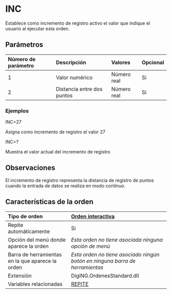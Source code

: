 # INC

Establece como incremento de registro activo el valor que indique el usuario al ejecutar esta orden.

## Parámetros

| Número de parámetro | Descripción | Valores | Opcional |
| :--- | :--- | :--- | :--- |
| 1 | Valor numérico | Número real | Si |
| 2 | Distancia entre dos puntos | Número real | Si |

### Ejemplos

INC=27

Asigna como incremento de registro el valor 27

INC=?

Muestra el valor actual del incremento de registro

## Observaciones

El incremento de registro representa la distancia de registro de puntos cuando la entrada de datos se realiza en modo contínuo.

## Características de la orden

| Tipo de orden | [Orden interactiva](inc.md) |
| :--- | :--- |
| Repite automáticamente | Si |
| Opción del menú donde aparece la orden | _Esta orden no tiene asociada ninguna opción de menú_ |
| Barra de herramientas en la que aparece la orden | _Esta orden no tiene asociado ningún botón en ninguna barra de herramientas_ |
| Extensión | DigiNG.OrdenesStandard.dll |
| Variables relacionadas | [REPITE](/digi3d-net/referencia/digi3d.net/ventana-de-dibujo/variables/i/REPITE.html) |

